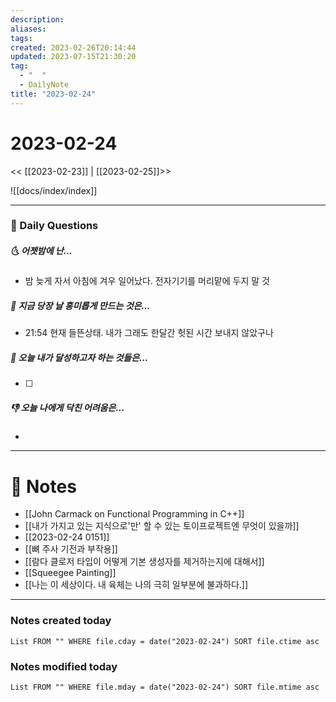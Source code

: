 ```yaml
---
description:
aliases: 
tags: 
created: 2023-02-26T20:14:44
updated: 2023-07-15T21:30:20
tag:
  - "  "
  - DailyNote
title: "2023-02-24"
---
```


# 2023-02-24

<< [[2023-02-23]] | [[2023-02-25]]>>

![[docs/index/index]]

---

### 📅 Daily Questions

##### 🌜 어젯밤에 난...

- 밤 늦게 자서 아침에 겨우 일어났다. 전자기기를 머리맡에 두지 말 것

##### 🙌 지금 당장 날 흥미롭게 만드는 것은...

- 21:54 현재 들뜬상태. 내가 그래도 한달간 헛된 시간 보내지 않았구나

##### 🚀 오늘 내가 달성하고자 하는 것들은...

- [ ] 

##### 👎 오늘 나에게 닥친 어려움은...

- 

---

# 📝 Notes

- [[John Carmack on Functional Programming in C++]]
- [[내가 가지고 있는 지식으로'만' 할 수 있는 토이프로젝트엔 무엇이 있을까]]
- [[2023-02-24 0151]]
- [[뼈 주사 기전과 부작용]]
- [[람다 클로저 타입이 어떻게 기본 생성자를 제거하는지에 대해서]]
- [[Squeegee Painting]]
- [[나는 이 세상이다. 내 육체는 나의 극히 일부분에 불과하다.]]

---

### Notes created today

```dataview
List FROM "" WHERE file.cday = date("2023-02-24") SORT file.ctime asc
```

### Notes modified today

```dataview
List FROM "" WHERE file.mday = date("2023-02-24") SORT file.mtime asc
```
